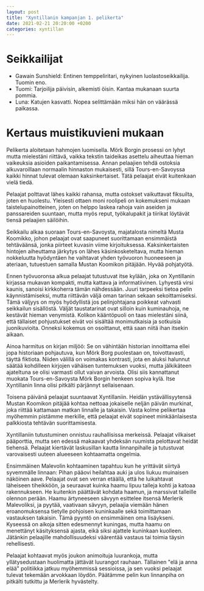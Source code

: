 ```yaml
---
layout: post
title: "Xyntillanin kampanjan 1. pelikerta"
date: 2021-02-21 20:20:00 +0200
categories: xyntillan
---
```


# Seikkailijat

* Gawain Sunshield: Entinen temppeliritari, nykyinen luolastoseikkailija. Tuomin eno. 
* Tuomi: Tarjoilija päivisin, alkemisti öisin. Kantaa mukanaan suurta pommia.
* Luna: Katujen kasvatti. Nopea selittämään miksi hän on väärässä paikassa.

# Kertaus muistikuvieni mukaan

Pelikerta aloitetaan hahmojen luomisella. Mörk Borgin prosessi on lyhyt mutta mielestäni riittävä, vaikka tekstin taideikas asettelu aiheuttaa hieman vaikeuksia asioiden paikantamisessa. Annan pelaajien tehdä ostoksia alkuvaroillaan normaalin hinnaston mukaisesti, sillä Tours-en-Savoyssa kaikki hinnat tulevat olemaan kaksinkertaiset. Tätä pelaajat eivät kuitenkaan vielä tiedä.

Pelaajat polttavat lähes kaikki rahansa, mutta ostokset vaikuttavat fiksuilta, joten en huolestu. Yleisesti ottaen moni roolipeli on kokemukseni mukaan taistelupainotteinen, joten on helppo laskea rahoja vain aseiden ja panssareiden suuntaan, mutta myös reput, työkalupakit ja tiirikat löytävät tiensä pelaajien säilöihin.

Seikkailu alkaa suoraan Tours-en-Savoysta, majatalosta nimeltä Musta Koomikko, johon pelaajat ovat saapuneet suorittamaan ensimmäistä tehtäväänsä, jonka piirteet kuvasin viime kirjoituksessa. Kaksinkertaisten hintojen aiheuttama järkytys on lähes käsinkosketeltava, mutta hieman nokkeluutta hyödyntäen he vaihtavat yhden työvuoron huoneeseen ja ateriaan, tutuestuen samalla Mustan Koomikon pitäjään. Hyvää pohjatyötä.

Ennen työvuoronsa alkua pelaajat tutustuvat itse kylään, joka on Xyntillanin kirjassa mukavan kompakti, mutta kattava ja informatiivinen. Lyhyestä virsi kaunis, sanoisi kirkkoherra tämän nähdessään. Juuri tarpeeksi tietoa pelin käynnistämiseksi, mutta riittävän väljä oman tarinan sekaan sekoittamiseksi. Tämä väljyys on myös hyödyllistä jos pelinjohtajana poikkeat vahvasti seikkailun sisällöstä. Väljät taustatarinat ovat silloin kuin kuminauhoja, ne kestävät hieman venymistä. Kolikon kääntöpuoli on taas mielestäni siinä, että tällaiset pohjustukset eivät voi sisältää monimutkaisia ja sotkuisia juonikuvioita. Onneksi kokemus on osoittanut, että saan niitä ihan itsekin aikaan.

Ainoa harmitus on kirjan miljöö: Se on vähintään historian innoittama ellei jopa historiaan pohjautuva, kun Mörk Borg puolestaan on, toivottavasti, täyttä fiktiota. Niiden välillä on voimakas kontrasti, jota en aluksi halunnut säätää kohdilleen kirjojen vähäisen tuntemuksen vuoksi, mutta jälkikäteen ajateltuna se olisi varmasti ollut vaivan arvoista. Olisi siis kannattanut muokata Tours-en-Savoysta Mörk Borgin henkeen sopiva kylä. Itse Xyntillanin linna olisi pitkälti pärjännyt sellaisenaan.

Toisena päivänä pelaajat suuntaavat Xyntillaniin. Heidän ystävällisyytensä Mustan Koomikon pitäjää kohtaa nettoaa jokaiselle neljän päivän murkinat, joka riittää kattamaan matkan linnalle ja takaisin. Vasta kolme pelikertaa myöhemmin pistämme merkille, että pelaajat eivät sopineet minkäänlaisesta palkkiosta tehtävän suorittamisesta.

Xyntillaniin tutustuminen onnistuu rauhallisissa merkeissä. Pelaajat vilkaiset pääporttia, mutta sen edessä makaavat yhdeksän ruumista pelottavat heidät tiehensä. Pelaajat kiertävät laskusillan kautta linnanpihalle ja tutustuvat varovaisesti uuteen alueeseen kohtaamatta ongelmia.

Ensimmäinen Malevolin kohtaaminen tapahtuu kun he yrittävät siirtyä syvemmälle linnaan: Pihan pääovi heilahtaa auki ja ulos liukuu muinaisen näköinen aave. Pelaajat ovat sen verran etäällä, että he luikahtavat läheiseen tiheikköön, ja seuraavat kuinka haamu lipuu talleja kohti ja katoaa rakennukseen. He kuitenkin päättävät kohdata haamun, ja marssivat talleille olennon perään. Haamu ärtyneeseen sävyyn esittelee itsensä Merlerik Malevoliksi, ja pyytää, vaativaan sävyyn, pelaajia viemään hänen eroanomuksensa tietylle pohjoisen kuninkaalle sekä toimittamaan vastauksen takaisin. Tämä pyyntö on ensimmäinen oma lisäykseni. Kyseessä on aikoja sitten edesmennyt kuningas, mutta haamu on menettänyt käsityksensä ajasta, eikä siksi ajattele kuninkaan kuolleen. Jätänkin pelaajille mahdollisuudeksi väärentää vastaus tai toimia täysin rehellisesti.

Pelaajat kohtaavat myös joukon animoituja luurankoja, mutta yllätysedustaan huolimatta jättävät luurangot rauhaan. Tällainen "elä ja anna elää" politiikka jatkuu myöhemmissä sessioissa, ja sen vuoksi pelaajat tulevat tekemään arvokkaan löydön. Päätämme pelin kun linnanpiha on pitkälti tutkittu ja Merlerik hyvästelty.
